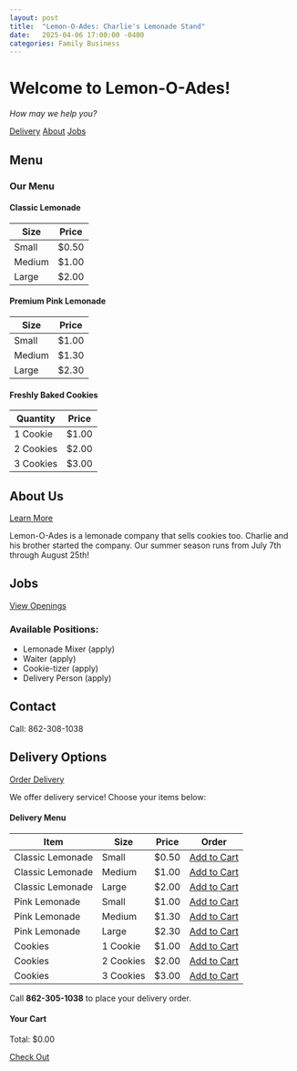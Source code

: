 ```yaml
---
layout: post
title:  "Lemon-O-Ades: Charlie's Lemonade Stand"
date:   2025-04-06 17:00:00 -0400
categories: Family Business
---
```


# Welcome to Lemon-O-Ades!

*How may we help you?*

<div class="navigation">
  <a href="#delivery" class="button">Delivery</a>
  <a href="#about" class="button">About</a>
  <a href="#jobs" class="button">Jobs</a>
</div>

## Menu

### Our Menu

<div class="menu-section">
  <h4>Classic Lemonade</h4>
  <table class="menu-table">
    <thead>
      <tr>
        <th>Size</th>
        <th>Price</th>
      </tr>
    </thead>
    <tbody>
      <tr>
        <td>Small</td>
        <td>$0.50</td>
      </tr>
      <tr>
        <td>Medium</td>
        <td>$1.00</td>
      </tr>
      <tr>
        <td>Large</td>
        <td>$2.00</td>
      </tr>
    </tbody>
  </table>
</div>

<div class="menu-section">
  <h4>Premium Pink Lemonade</h4>
  <table class="menu-table">
    <thead>
      <tr>
        <th>Size</th>
        <th>Price</th>
      </tr>
    </thead>
    <tbody>
      <tr>
        <td>Small</td>
        <td>$1.00</td>
      </tr>
      <tr>
        <td>Medium</td>
        <td>$1.30</td>
      </tr>
      <tr>
        <td>Large</td>
        <td>$2.30</td>
      </tr>
    </tbody>
  </table>
</div>

<div class="menu-section">
  <h4>Freshly Baked Cookies</h4>
  <table class="menu-table">
    <thead>
      <tr>
        <th>Quantity</th>
        <th>Price</th>
      </tr>
    </thead>
    <tbody>
      <tr>
        <td>1 Cookie</td>
        <td>$1.00</td>
      </tr>
      <tr>
        <td>2 Cookies</td>
        <td>$2.00</td>
      </tr>
      <tr>
        <td>3 Cookies</td>
        <td>$3.00</td>
      </tr>
    </tbody>
  </table>
</div>

## About Us

<a href="#about" class="button">Learn More</a>

Lemon-O-Ades is a lemonade company that sells cookies too. Charlie and his brother started the company. Our summer season runs from July 7th through August 25th!

## Jobs

<a href="#jobs" class="button">View Openings</a>

### Available Positions:
- Lemonade Mixer (apply)
- Waiter (apply)
- Cookie-tizer (apply)
- Delivery Person (apply)

## Contact

Call: 862-308-1038

## Delivery Options

<a href="#delivery" class="button">Order Delivery</a>

We offer delivery service! Choose your items below:

<div class="delivery-menu">
  <h4>Delivery Menu</h4>
  <table class="delivery-table">
    <thead>
      <tr>
        <th>Item</th>
        <th>Size</th>
        <th>Price</th>
        <th>Order</th>
      </tr>
    </thead>
    <tbody>
      <tr>
        <td>Classic Lemonade</td>
        <td>Small</td>
        <td>$0.50</td>
        <td><a href="#add-to-cart" class="cart-button">Add to Cart</a></td>
      </tr>
      <tr>
        <td>Classic Lemonade</td>
        <td>Medium</td>
        <td>$1.00</td>
        <td><a href="#add-to-cart" class="cart-button">Add to Cart</a></td>
      </tr>
      <tr>
        <td>Classic Lemonade</td>
        <td>Large</td>
        <td>$2.00</td>
        <td><a href="#add-to-cart" class="cart-button">Add to Cart</a></td>
      </tr>
      <tr>
        <td>Pink Lemonade</td>
        <td>Small</td>
        <td>$1.00</td>
        <td><a href="#add-to-cart" class="cart-button">Add to Cart</a></td>
      </tr>
      <tr>
        <td>Pink Lemonade</td>
        <td>Medium</td>
        <td>$1.30</td>
        <td><a href="#add-to-cart" class="cart-button">Add to Cart</a></td>
      </tr>
      <tr>
        <td>Pink Lemonade</td>
        <td>Large</td>
        <td>$2.30</td>
        <td><a href="#add-to-cart" class="cart-button">Add to Cart</a></td>
      </tr>
      <tr>
        <td>Cookies</td>
        <td>1 Cookie</td>
        <td>$1.00</td>
        <td><a href="#add-to-cart" class="cart-button">Add to Cart</a></td>
      </tr>
      <tr>
        <td>Cookies</td>
        <td>2 Cookies</td>
        <td>$2.00</td>
        <td><a href="#add-to-cart" class="cart-button">Add to Cart</a></td>
      </tr>
      <tr>
        <td>Cookies</td>
        <td>3 Cookies</td>
        <td>$3.00</td>
        <td><a href="#add-to-cart" class="cart-button">Add to Cart</a></td>
      </tr>
    </tbody>
  </table>
  
  <p>Call <strong>862-305-1038</strong> to place your delivery order.</p>
  
  <div class="cart-section">
    <h4>Your Cart</h4>
    <div id="cart-items">
      <!-- Cart items will appear here dynamically -->
    </div>
    <div class="cart-total">
      <p>Total: $<span id="cart-total">0.00</span></p>
    </div>
    <div class="checkout-button">
      <a href="mailto:mwarren83@gmail.com?subject=Lemon-O-Ades%20Order&body=My%20order%20from%20Lemon-O-Ades:" class="checkout-button" id="checkout-link">Check Out</a>
    </div>
  </div>
</div>

<script type="text/javascript">
  document.addEventListener('DOMContentLoaded', function() {
    let cart = [];
    const cartItems = document.getElementById('cart-items');
    const cartTotal = document.getElementById('cart-total');
    const checkoutLink = document.getElementById('checkout-link');
    
    // Add event listeners to all "Add to Cart" buttons
    document.querySelectorAll('.cart-button').forEach(button => {
      button.addEventListener('click', function(e) {
        e.preventDefault();
        const row = this.closest('tr');
        const cells = row.querySelectorAll('td');
        const item = cells[0].textContent;
        const size = cells[1].textContent;
        const price = parseFloat(cells[2].textContent.replace('
, ''));
        
        // Add to cart
        cart.push({ item, size, price });
        updateCart();
      });
    });
    
    function updateCart() {
      // Clear current cart display
      cartItems.innerHTML = '';
      
      // Calculate total
      let total = 0;
      let emailBody = 'My order from Lemon-O-Ades:%0A%0A';
      
      // Add each item to display
      cart.forEach((item, index) => {
        const itemElement = document.createElement('div');
        itemElement.className = 'cart-item';
        itemElement.innerHTML = `
          <span>${item.item} (${item.size}): ${item.price.toFixed(2)}</span>
          <button class="remove-item" data-index="${index}">Remove</button>
        `;
        cartItems.appendChild(itemElement);
        
        total += item.price;
        emailBody += `- ${item.item} (${item.size}): ${item.price.toFixed(2)}%0A`;
      });
      
      // Update total display
      cartTotal.textContent = total.toFixed(2);
      
      // Add total to email body
      emailBody += `%0ATotal: ${total.toFixed(2)}%0A%0A`;
      emailBody += 'Customer Information:%0A';
      emailBody += 'Name: %0A';
      emailBody += 'Address: %0A';
      emailBody += 'Phone: %0A';
      
      // Update checkout link
      checkoutLink.href = `mailto:mwarren83@gmail.com?subject=Lemon-O-Ades%20Order&body=${emailBody}`;
      
      // Add event listeners to remove buttons
      document.querySelectorAll('.remove-item').forEach(button => {
        button.addEventListener('click', function() {
          const index = parseInt(this.getAttribute('data-index'));
          cart.splice(index, 1);
          updateCart();
        });
      });
    }
  });
</script>